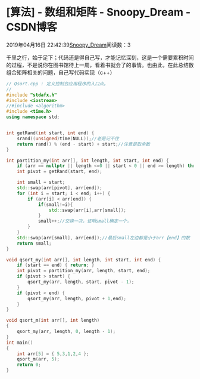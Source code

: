 # [算法] - 数组和矩阵 - Snoopy_Dream - CSDN博客





2019年04月16日 22:42:39[Snoopy_Dream](https://me.csdn.net/e01528)阅读数：3








千里之行，始于足下；代码还是得自己写，才能记忆深刻，这是一个需要累积时间的过程，不是说你在图书馆待上一周，看着书就会了的事情。也由此，在此总结数组合矩阵相关的问题，自己写代码实现（c++）

```cpp
// Qsort.cpp : 定义控制台应用程序的入口点。
//
#include "stdafx.h"
#include <iostream>
//#include <algorithm>
#include <time.h>
using namespace std;


int getRand(int start, int end) {
	srand((unsigned)time(NULL));//老是记不住
	return rand() % (end - start) + start;//注意是取余数
}

int partition_my(int arr[], int length, int start, int end) {
	if (arr == nullptr || length <=0 || start < 0 || end >= length) throw new exception("invalid para");//没有return
	int pivot = getRand(start, end);

	int small = start;
	std::swap(arr[pivot], arr[end]);
	for (int i = start; i < end; i++) {
		if (arr[i] < arr[end]) {
			if(small!=i){	
				std::swap(arr[i],arr[small]); 
			}
			small++;//交换一次，证明small确定一个，
		}
	}
	std::swap(arr[small], arr[end]);//最后small左边都是小于arr【end】的数
	return small;
}

void qsort_my(int arr[], int length, int start, int end) {
	if (start == end) { return; }
	int pivot = partition_my(arr, length, start, end);
	if (pivot > start) {
		qsort_my(arr, length, start, pivot - 1);
	}
	if (pivot < end) {
		qsort_my(arr, length, pivot + 1,end);
	}
}

void qsort_m(int arr[], int length)
{
	qsort_my(arr, length, 0, length - 1);
}
int main()
{
	int arr[5] = { 5,3,1,2,4 };
	qsort_m(arr, 5);
    return 0;
}
```






